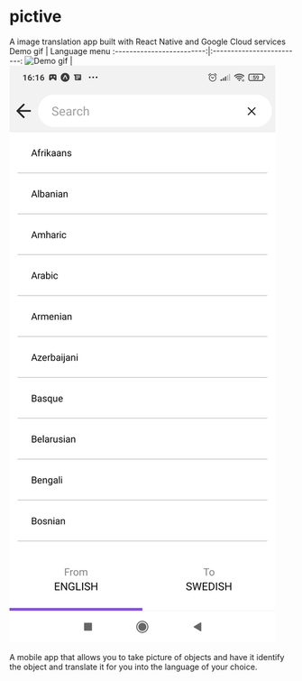 # pictive
A image translation app built with React Native and Google Cloud services
Demo gif             |  Language menu
:-------------------------:|:-------------------------:
![Demo gif](gif_20220123_161348.gif)  |  ![language menu](1642951152963.jpg)

A mobile app that allows you to take picture of objects and have it identify the object and translate it for you into the language of your choice.
